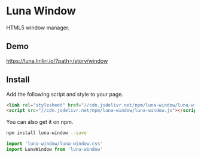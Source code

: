 # Luna Window

HTML5 window manager.

## Demo

https://luna.liriliri.io/?path=/story/window

## Install

Add the following script and style to your page.

```html
<link rel="stylesheet" href="//cdn.jsdelivr.net/npm/luna-window/luna-window.css" />
<script src="//cdn.jsdelivr.net/npm/luna-window/luna-window.js"></script>
```

You can also get it on npm.

```bash
npm install luna-window --save
```

```javascript
import 'luna-window/luna-window.css'
import LunaWindow from 'luna-window'
```